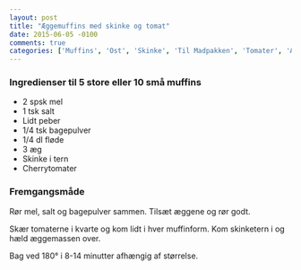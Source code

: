 ```yaml
---
layout: post
title: "Æggemuffins med skinke og tomat"
date: 2015-06-05 -0100
comments: true
categories: ['Muffins', 'Ost', 'Skinke', 'Til Madpakken', 'Tomater', 'Æg']
---
```


### Ingredienser til 5 store eller 10 små muffins
-   2 spsk mel 
-   1 tsk salt 
-   Lidt peber
-   1/4 tsk bagepulver
-   1/4 dl fløde
-   3 æg 
-   Skinke i tern
-   Cherrytomater

### Fremgangsmåde
Rør mel, salt og bagepulver sammen. Tilsæt æggene og rør godt.

Skær tomaterne i kvarte og kom lidt i hver muffinform. Kom skinketern i og hæld æggemassen over.

Bag ved 180&deg; i 8-14 minutter afhængig af størrelse.